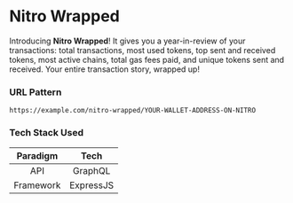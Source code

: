 # Nitro Wrapped

Introducing **Nitro Wrapped**! 
It gives you a year-in-review of your transactions: total transactions, most used tokens, top sent and received tokens, most active chains, total gas fees paid, and unique tokens sent and received.
Your entire transaction story, wrapped up!

### URL Pattern
```https://example.com/nitro-wrapped/YOUR-WALLET-ADDRESS-ON-NITRO```

### Tech Stack Used
|Paradigm|Tech|
|:--:|:--:|
|API|GraphQL|
|Framework|ExpressJS|